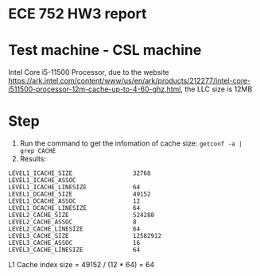 # ECE 752 HW3 report

# Test machine - CSL machine
Intel Core i5-11500 Processor, due to the website https://ark.intel.com/content/www/us/en/ark/products/212277/intel-core-i511500-processor-12m-cache-up-to-4-60-ghz.html, the LLC size is 12MB

# Step
1. Run the command to get the infomation of cache size: `getconf -a | grep CACHE`
2. Results: 

```
LEVEL1_ICACHE_SIZE                 32768
LEVEL1_ICACHE_ASSOC                
LEVEL1_ICACHE_LINESIZE             64 
LEVEL1_DCACHE_SIZE                 49152
LEVEL1_DCACHE_ASSOC                12
LEVEL1_DCACHE_LINESIZE             64
LEVEL2_CACHE_SIZE                  524288
LEVEL2_CACHE_ASSOC                 8
LEVEL2_CACHE_LINESIZE              64
LEVEL3_CACHE_SIZE                  12582912
LEVEL3_CACHE_ASSOC                 16
LEVEL3_CACHE_LINESIZE              64
```

L1 Cache index size = 49152 / (12 * 64) = 64
